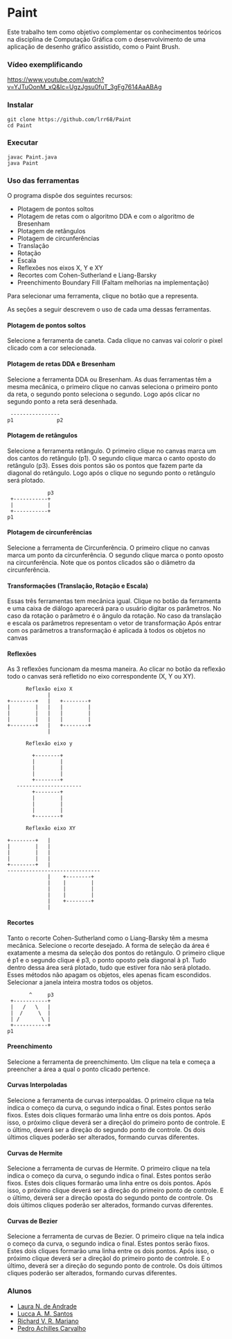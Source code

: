 # Paint
Este  trabalho  tem  como  objetivo  complementar  os  conhecimentos  teóricos  na  disciplina  de Computação Gráfica com o desenvolvimento de uma aplicação de desenho gráfico assistido, como o Paint Brush.

### Vídeo exemplificando
https://www.youtube.com/watch?v=YJTuOonM_xQ&lc=UgzJgsu0fuT_3gFg7614AaABAg

### Instalar
```
git clone https://github.com/lrr68/Paint
cd Paint
```

### Executar
```
javac Paint.java
java Paint
```

### Uso das ferramentas
O programa dispõe dos seguintes recursos:
+ Plotagem de pontos soltos
+ Plotagem de retas com o algoritmo DDA e com o algoritmo de Bresenham
+ Plotagem de retângulos
+ Plotagem de circunferências
+ Translação
+ Rotação
+ Escala
+ Reflexões nos eixos X, Y e XY
+ Recortes com Cohen-Sutherland e Liang-Barsky
+ Preenchimento Boundary Fill (Faltam melhorias na implementação) 

Para selecionar uma ferramenta, clique no botão que a representa.

As seções a seguir descrevem o uso de cada uma dessas ferramentas.

#### Plotagem de pontos soltos
Selecione a ferramenta de caneta. Cada clique no canvas vai colorir o pixel clicado com a cor selecionada.

#### Plotagem de retas DDA e Bresenham
Selecione a ferramenta DDA ou Bresenham.
As duas ferramentas têm a mesma mecânica, o primeiro clique no canvas seleciona o primeiro ponto da reta, o segundo ponto
seleciona o segundo. Logo após clicar no segundo ponto a reta será desenhada.
```  
 ----------------
p1              p2
```  
#### Plotagem de retângulos
Selecione a ferramenta retângulo.
O primeiro clique no canvas marca um dos cantos do retângulo (p1). O segundo clique marca o canto oposto do retângulo (p3).
Esses dois pontos são os pontos que fazem parte da diagonal do retângulo. 
Logo após o clique no segundo ponto o retângulo será plotado.
```         
             p3 
 +-----------+  
 |           |  
 +-----------+  
p1
```
#### Plotagem de circunferências
Selecione a ferramenta de Circunferência.
O primeiro clique no canvas marca um ponto da circunferência. O segundo clique marca o ponto oposto na circunferência.
Note que os pontos clicados são o diâmetro da circunferência.

#### Transformações (Translação, Rotação e Escala)
Essas três ferramentas tem mecânica igual.
Clique no botão da ferramenta e uma caixa de diálogo aparecerá para o usuário digitar os parâmetros.
No caso da rotação o parâmetro é o ângulo da rotação.
No caso da translação e escala os parâmetros representam o vetor de transformação
Após entrar com os parâmetros a transformação é aplicada à todos os objetos no canvas

#### Reflexões
As 3 reflexões funcionam da mesma maneira.
Ao clicar no botão da reflexão todo o canvas será refletido no eixo correspondente (X, Y ou XY).
```
      Reflexão eixo X
             |   
+--------+   |   +--------+
|        |   |   |        | 
|        |   |   |        | 
|        |   |   |        | 
+--------+   |   +--------+ 
             |

      Reflexão eixo y
                 
        +--------+    
        |        |   
        |        |  
        |        |  
        +--------+  
   ---------------------
        +--------+    
        |        |   
        |        |  
        |        |  
        +--------+  

      Reflexão eixo XY
                 
+--------+   |   
|        |   |    
|        |   |    
|        |   |    
+--------+   |   
------------------------------
             |    +--------+ 
             |    |        |
             |    |        |
             |    |        |
             |    +--------+ 
             |
```  

#### Recortes
Tanto o recorte Cohen-Sutherland como o Liang-Barsky têm a mesma mecânica.
Selecione o recorte desejado.
A forma de seleção da área é exatamente a mesma da seleção dos pontos do retângulo.
O primeiro clique é p1 e o segundo clique é p3, o ponto oposto pela diagonal à p1.
Tudo dentro dessa área será plotado, tudo que estiver fora não será plotado.
Esses métodos não apagam os objetos, eles apenas ficam escondidos. Selecionar a janela
inteira mostra todos os objetos.
```  
       ^     p3  
 +-----------+  
 |   /   \   |  
 |  /     \  |  
 | /       \ |  
 +-----------+  
p1              
```  
#### Preenchimento
Selecione a ferramenta de preenchimento.
Um clique na tela e começa a preencher a área a qual o ponto clicado pertence.

#### Curvas Interpoladas
Selecione a ferramenta de curvas interpoaldas.
O primeiro clique na tela indica o começo da curva, o segundo indica o final. Estes pontos serão fixos.
Estes dois cliques formarão uma linha entre os dois pontos. Após isso, o próximo clique deverá ser a direçãol do primeiro ponto de controle.
E o último, deverá ser a direção do segundo ponto de controle.
Os dois últimos cliques poderão ser alterados, formando curvas diferentes.

#### Curvas de Hermite
Selecione a ferramenta de curvas de Hermite.
O primeiro clique na tela indica o começo da curva, o segundo indica o final. Estes pontos serão fixos.
Estes dois cliques formarão uma linha entre os dois pontos. Após isso, o próximo clique deverá ser a direção do primeiro ponto de controle.
E o último, deverá ser a direção oposta do segundo ponto de controle.
Os dois últimos cliques poderão ser alterados, formando curvas diferentes.

#### Curvas de Bezier
Selecione a ferramenta de curvas de Bezier.
O primeiro clique na tela indica o começo da curva, o segundo indica o final. Estes pontos serão fixos.
Estes dois cliques formarão uma linha entre os dois pontos. Após isso, o próximo clique deverá ser a direçãol do primeiro ponto de controle.
E o último, deverá ser a direção do segundo ponto de controle.
Os dois últimos cliques poderão ser alterados, formando curvas diferentes.


### Alunos

+ [Laura N. de Andrade](https://github.com/lauranandrade)
+ [Lucca A. M. Santos](https://github.com/lrr68)
+ [Richard V. R. Mariano](https://github.com/richvrm)
+ [Pedro Achilles Carvalho](https://github.com/PedroAchilles)
